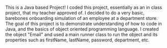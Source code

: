 This is a Java based Project! I coded this project, essentially as an in class project, that my teacher approved of. I decided to do a very basic, barebones onboarding simulation of an employee at a department store. The goal of this project is to demonstrate understanding of how to code in Java, and the basics of object oriented programming language. I created the object "Email" and used a main runner class to run the object and its properties such as firstName, lastName, password, department, etc. 
